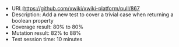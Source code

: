* URL:https://github.com/xwiki/xwiki-platform/pull/867
* Description: Add a new test to cover a trivial case when returning a boolean property
* Coverage result: 80% to 80%
* Mutation result: 82% to 88%
* Test session time: 10 minutes
